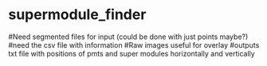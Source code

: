 # supermodule_finder
#Need segmented files for input (could be done with just points maybe?)
#need the csv file with information 
#Raw images useful for overlay
#outputs txt file with positions of pmts and super modules horizontally and vertically
